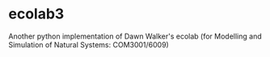 # ecolab3
Another python implementation of Dawn Walker's ecolab (for Modelling and Simulation of Natural Systems: COM3001/6009)
